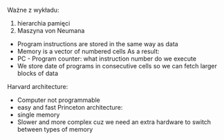 Ważne z wykładu:
1. hierarchia pamięci
2. Maszyna von Neumana
- Program instructions are stored in the same way as data
- Memory is a vector of numbered cells 
As a result:
- PC - Program counter: what instruction number do we execute
- We store date of programs in consecutive cells so we can fetch larger blocks of data

Harvard architecture:
- Computer not programmable
- easy and fast 
Princeton architecture:
- single memory
- Slower and more complex cuz we need an extra hardware to switch between types of memory

